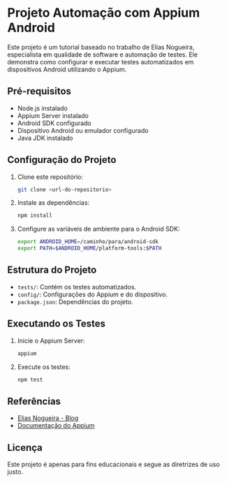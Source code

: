 # Projeto Automação com Appium Android

Este projeto é um tutorial baseado no trabalho de Elias Nogueira, especialista em qualidade de software e automação de testes. Ele demonstra como configurar e executar testes automatizados em dispositivos Android utilizando o Appium.

## Pré-requisitos

- Node.js instalado
- Appium Server instalado
- Android SDK configurado
- Dispositivo Android ou emulador configurado
- Java JDK instalado

## Configuração do Projeto

1. Clone este repositório:
    ```bash
    git clone <url-do-repositorio>
    ```
2. Instale as dependências:
    ```bash
    npm install
    ```
3. Configure as variáveis de ambiente para o Android SDK:
    ```bash
    export ANDROID_HOME=/caminho/para/android-sdk
    export PATH=$ANDROID_HOME/platform-tools:$PATH
    ```

## Estrutura do Projeto

- `tests/`: Contém os testes automatizados.
- `config/`: Configurações do Appium e do dispositivo.
- `package.json`: Dependências do projeto.

## Executando os Testes

1. Inicie o Appium Server:
    ```bash
    appium
    ```
2. Execute os testes:
    ```bash
    npm test
    ```

## Referências

- [Elias Nogueira - Blog](https://eliasnogueira.com)
- [Documentação do Appium](https://appium.io)

## Licença

Este projeto é apenas para fins educacionais e segue as diretrizes de uso justo.
